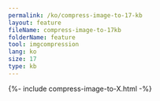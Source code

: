 ```yaml
---
permalink: /ko/compress-image-to-17-kb
layout: feature
fileName: compress-image-to-17kb
folderName: feature
tool: imgcompression
lang: ko
size: 17
type: kb
---
```


{%- include compress-image-to-X.html -%}

